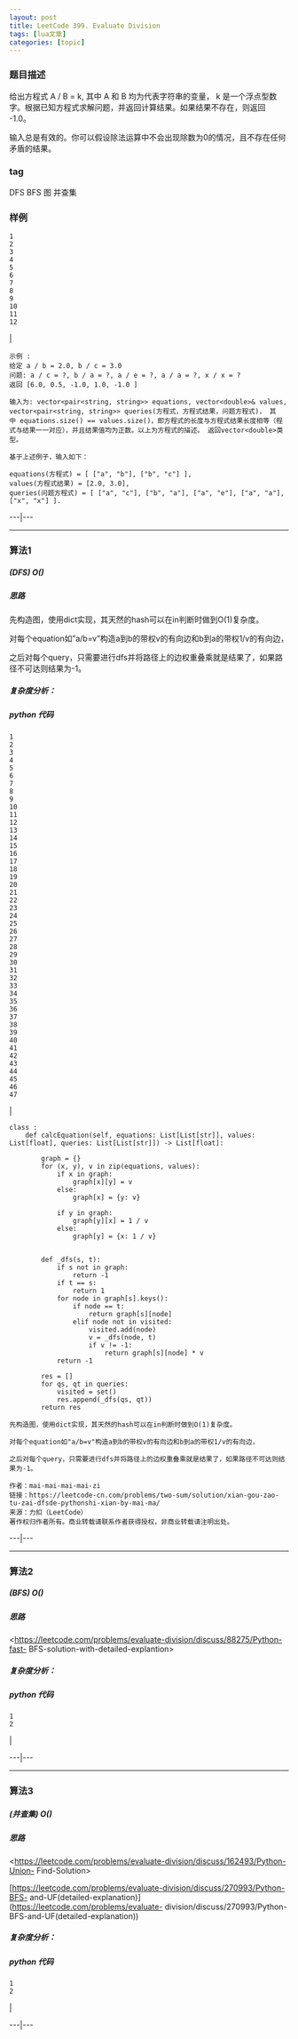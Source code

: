 ```yaml
---
layout: post
title: LeetCode 399. Evaluate Division 
tags: [lua文章]
categories: [topic]
---
```

### 题目描述

给出方程式 A / B = k, 其中 A 和 B 均为代表字符串的变量， k
是一个浮点型数字。根据已知方程式求解问题，并返回计算结果。如果结果不存在，则返回 -1.0。

输入总是有效的。你可以假设除法运算中不会出现除数为0的情况，且不存在任何矛盾的结果。

### tag

DFS BFS 图 并查集

### 样例

    
    
    1  
    2  
    3  
    4  
    5  
    6  
    7  
    8  
    9  
    10  
    11  
    12  
    

|

    
    
    示例 :  
    给定 a / b = 2.0, b / c = 3.0  
    问题: a / c = ?, b / a = ?, a / e = ?, a / a = ?, x / x = ?   
    返回 [6.0, 0.5, -1.0, 1.0, -1.0 ]  
      
    输入为: vector<pair<string, string>> equations, vector<double>& values, vector<pair<string, string>> queries(方程式，方程式结果，问题方程式)， 其中 equations.size() == values.size()，即方程式的长度与方程式结果长度相等（程式与结果一一对应），并且结果值均为正数。以上为方程式的描述。 返回vector<double>类型。  
      
    基于上述例子，输入如下：  
      
    equations(方程式) = [ ["a", "b"], ["b", "c"] ],  
    values(方程式结果) = [2.0, 3.0],  
    queries(问题方程式) = [ ["a", "c"], ["b", "a"], ["a", "e"], ["a", "a"], ["x", "x"] ].  
      
  
---|---  
  
* * *

### 算法1

##### (DFS) O()

##### 思路

先构造图，使用dict实现，其天然的hash可以在in判断时做到O(1)复杂度。

对每个equation如”a/b=v”构造a到b的带权v的有向边和b到a的带权1/v的有向边，

之后对每个query，只需要进行dfs并将路径上的边权重叠乘就是结果了，如果路径不可达则结果为-1。

##### 复杂度分析：

##### python 代码

    
    
    1  
    2  
    3  
    4  
    5  
    6  
    7  
    8  
    9  
    10  
    11  
    12  
    13  
    14  
    15  
    16  
    17  
    18  
    19  
    20  
    21  
    22  
    23  
    24  
    25  
    26  
    27  
    28  
    29  
    30  
    31  
    32  
    33  
    34  
    35  
    36  
    37  
    38  
    39  
    40  
    41  
    42  
    43  
    44  
    45  
    46  
    47  
    

|

    
    
    class :  
        def calcEquation(self, equations: List[List[str]], values: List[float], queries: List[List[str]]) -> List[float]:  
              
            graph = {}  
            for (x, y), v in zip(equations, values):  
                if x in graph:  
                    graph[x][y] = v  
                else:  
                    graph[x] = {y: v}  
                      
                if y in graph:  
                    graph[y][x] = 1 / v  
                else:  
                    graph[y] = {x: 1 / v}  
              
              
            def _dfs(s, t):  
                if s not in graph:  
                    return -1  
                if t == s:  
                    return 1  
                for node in graph[s].keys():  
                    if node == t:  
                        return graph[s][node]  
                    elif node not in visited:  
                        visited.add(node)   
                        v = _dfs(node, t)  
                        if v != -1:  
                            return graph[s][node] * v  
                return -1  
      
            res = []  
            for qs, qt in queries:  
                visited = set()  
                res.append(_dfs(qs, qt))  
            return res  
      
    先构造图，使用dict实现，其天然的hash可以在in判断时做到O(1)复杂度。  
      
    对每个equation如"a/b=v"构造a到b的带权v的有向边和b到a的带权1/v的有向边，  
      
    之后对每个query，只需要进行dfs并将路径上的边权重叠乘就是结果了，如果路径不可达则结果为-1。  
      
    作者：mai-mai-mai-mai-zi  
    链接：https://leetcode-cn.com/problems/two-sum/solution/xian-gou-zao-tu-zai-dfsde-pythonshi-xian-by-mai-ma/  
    来源：力扣（LeetCode）  
    著作权归作者所有。商业转载请联系作者获得授权，非商业转载请注明出处。  
      
  
---|---  
  
* * *

### 算法2

##### (BFS) O()

##### 思路

<https://leetcode.com/problems/evaluate-division/discuss/88275/Python-fast-
BFS-solution-with-detailed-explantion>

##### 复杂度分析：

##### python 代码

    
    
    1  
    2  
    

|

    
    
      
      
      
  
---|---  
  
* * *

### 算法3

##### (并查集) O()

##### 思路

<https://leetcode.com/problems/evaluate-division/discuss/162493/Python-Union-
Find-Solution>

[https://leetcode.com/problems/evaluate-division/discuss/270993/Python-BFS-
and-UF(detailed-explanation)](https://leetcode.com/problems/evaluate-
division/discuss/270993/Python-BFS-and-UF\(detailed-explanation))

##### 复杂度分析：

##### python 代码

    
    
    1  
    2  
    

|

    
    
      
      
      
  
---|---